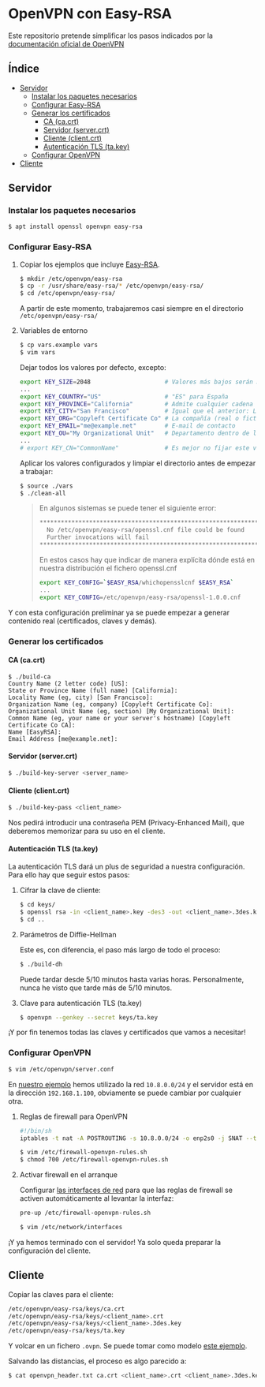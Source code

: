 # OpenVPN con Easy-RSA

Este repositorio pretende simplificar los pasos indicados por la [documentación oficial de OpenVPN](https://openvpn.net/community-resources/setting-up-your-own-certificate-authority-ca/)

## Índice
<!--ts-->
* [Servidor](#servidor)
  * [Instalar los paquetes necesarios](#instalar-los-paquetes-necesarios)
  * [Configurar Easy-RSA](#configurar-easy-rsa)
  * [Generar los certificados](#generar-certificados)
    * [CA (ca.crt)](#ca-cacrt)
    * [Servidor (server.crt)](#servidor-servercrt)
    * [Cliente (client.crt)](#cliente-clientcrt)
    * [Autenticación TLS (ta.key)](#autenticación-tls-takey)
  * [Configurar OpenVPN](#configurar-openvpn)
* [Cliente](#cliente)
<!--te-->

## Servidor

### Instalar los paquetes necesarios

```sh
$ apt install openssl openvpn easy-rsa
```

### Configurar Easy-RSA

1. Copiar los ejemplos que incluye [Easy-RSA](https://openvpn.net/community-resources/rsa-key-management/).

   ```sh
   $ mkdir /etc/openvpn/easy-rsa
   $ cp -r /usr/share/easy-rsa/* /etc/openvpn/easy-rsa/
   $ cd /etc/openvpn/easy-rsa/
   ```

   A partir de este momento, trabajaremos casi siempre en el directorio `/etc/openvpn/easy-rsa/`

2. Variables de entorno

   ```sh
   $ cp vars.example vars
   $ vim vars
   ```

   Dejar todos los valores por defecto, excepto:

   ```sh
   export KEY_SIZE=2048                     # Valores más bajos serán más rápidos, a costa de una menor seguridad
   ...
   export KEY_COUNTRY="US"                  # "ES" para España
   export KEY_PROVINCE="California"         # Admite cualquier cadena de texto: Madrid, Barcelona, etc.
   export KEY_CITY="San Francisco"          # Igual que el anterior: Logroño, Mérida, etc.
   export KEY_ORG="Copyleft Certificate Co" # La compañía (real o ficticia) de la CA (autoridad de certificación)
   export KEY_EMAIL="me@example.net"        # E-mail de contacto
   export KEY_OU="My Organizational Unit"   # Departamento dentro de la compañía responsable de la CA (autoridad de certificación)
   ...
   # export KEY_CN="CommonName"             # Es mejor no fijar este valor y que cada clave generada tenga su propio nombre único
   ```

   Aplicar los valores configurados y limpiar el directorio antes de empezar a trabajar:

   ```sh
   $ source ./vars
   $ ./clean-all
   ```

   > En algunos sistemas se puede tener el siguiente error:
   >
   > ```sh
   > **************************************************************
   >   No /etc/openvpn/easy-rsa/openssl.cnf file could be found
   >   Further invocations will fail
   > **************************************************************
   > ```
   >
   > En estos casos hay que indicar de manera explícita dónde está en nuestra distribución el fichero openssl.cnf
   >
   > ```sh
      > export KEY_CONFIG=`$EASY_RSA/whichopensslcnf $EASY_RSA`
   > ...
   > export KEY_CONFIG=/etc/openvpn/easy-rsa/openssl-1.0.0.cnf
   > ```

Y con esta configuración preliminar ya se puede empezar a generar contenido real (certificados, claves y demás).

### Generar los certificados

#### CA (ca.crt)

```
$ ./build-ca 
Country Name (2 letter code) [US]:
State or Province Name (full name) [California]:
Locality Name (eg, city) [San Francisco]:
Organization Name (eg, company) [Copyleft Certificate Co]:
Organizational Unit Name (eg, section) [My Organizational Unit]:
Common Name (eg, your name or your server's hostname) [Copyleft Certificate Co CA]:
Name [EasyRSA]:
Email Address [me@example.net]:
```

#### Servidor (server.crt)

```sh
$ ./build-key-server <server_name>
```

#### Cliente (client.crt)

```sh
$ ./build-key-pass <client_name>
```

Nos pedirá introducir una contraseña PEM (Privacy-Enhanced Mail), que deberemos memorizar para su uso en el cliente.

#### Autenticación TLS (ta.key)

La autenticación TLS dará un plus de seguridad a nuestra configuración. Para ello hay que seguir estos pasos:

1. Cifrar la clave de cliente:

   ```sh
   $ cd keys/
   $ openssl rsa -in <client_name>.key -des3 -out <client_name>.3des.key
   $ cd ..
   ```

2. Parámetros de Diffie-Hellman

   Este es, con diferencia, el paso más largo de todo el proceso:

   ```sh
   $ ./build-dh 
   ```

   Puede tardar desde 5/10 minutos hasta varias horas. Personalmente, nunca he visto que tarde más de 5/10 minutos.

3. Clave para autenticación TLS (ta.key)

   ```sh
   $ openvpn --genkey --secret keys/ta.key
   ```

¡Y por fin tenemos todas las claves y certificados que vamos a necesitar!

### Configurar OpenVPN

```sh
$ vim /etc/openvpn/server.conf
```

En [nuestro ejemplo](https://github.com/lopecillo/openvpn-easyrsa/blob/master/openvpn/server.conf) hemos utilizado la red `10.8.0.0/24` y el servidor está en la dirección `192.168.1.100`, obviamente se puede cambiar por cualquier otra.

1. Reglas de firewall para OpenVPN

   ```sh
   #!/bin/sh
   iptables -t nat -A POSTROUTING -s 10.8.0.0/24 -o enp2s0 -j SNAT --to-source 192.168.1.100
   ```

   ```sh
   $ vim /etc/firewall-openvpn-rules.sh
   $ chmod 700 /etc/firewall-openvpn-rules.sh
   ```

2. Activar firewall en el arranque

   Configurar [las interfaces de red](https://github.com/lopecillo/openvpn-easyrsa/blob/master/openvpn/interfaces) para que las reglas de firewall se activen automáticamente al levantar la interfaz:

   ```sh
   pre-up /etc/firewall-openvpn-rules.sh
   ```

   ```sh
   $ vim /etc/network/interfaces
   ```

¡Y ya hemos terminado con el servidor! Ya solo queda preparar la configuración del cliente.

## Cliente

Copiar las claves para el cliente:

```sh
/etc/openvpn/easy-rsa/keys/ca.crt
/etc/openvpn/easy-rsa/keys/<client_name>.crt
/etc/openvpn/easy-rsa/keys/<client_name>.3des.key
/etc/openvpn/easy-rsa/keys/ta.key
```

Y volcar en un fichero `.ovpn`. Se puede tomar como modelo [este ejemplo](https://github.com/lopecillo/openvpn-easyrsa/blob/master/openvpn/client-example.ovpn).

Salvando las distancias, el proceso es algo parecido a:

```sh
$ cat openvpn_header.txt ca.crt <client_name>.crt <client_name>.3des.key ta.key > <client>.ovpn
```
